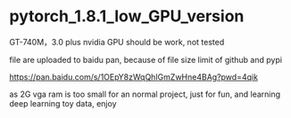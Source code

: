 # pytorch_1.8.1_low_GPU_version
GT-740M，3.0 plus nvidia GPU should be work, not tested

file are uploaded to baidu pan, because of file size limit of github and pypi

https://pan.baidu.com/s/1OEpY8zWqQhIGmZwHne4BAg?pwd=4qik 

as 2G vga ram is too small for an normal project, just for fun, and learning deep learning toy data, enjoy

